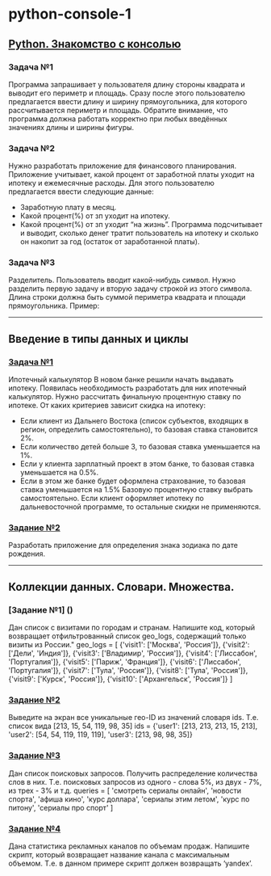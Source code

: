 # python-console-1

## [Python. Знакомство с консолью](https://github.com/KIS666/python-console-1/blob/main/console_1.py)

### Задача №1
Программа запрашивает у пользователя длину стороны квадрата и выводит его периметр и площадь. Сразу после этого пользователю предлагается ввести длину и ширину прямоугольника, для которого рассчитывается периметр и площадь. Обратите внимание, что программа должна работать корректно при любых введённых значениях длины и ширины фигуры.
### Задача №2
Нужно разработать приложение для финансового планирования.
Приложение учитывает, какой процент от заработной платы уходит на ипотеку и ежемесячные расходы.
Для этого пользователю предлагается ввести следующие данные:
- Заработную плату в месяц.
- Какой процент(%) от зп уходит на ипотеку.
- Какой процент(%) от зп уходит “на жизнь”.
Программа подсчитывает и выводит, сколько денег тратит пользователь на ипотеку и сколько он накопит за год (остаток от заработанной платы).
### Задача №3
Разделитель. Пользователь вводит какой-нибудь символ. Нужно разделить первую задачу и вторую задачу строкой из этого символа. Длина строки должна быть суммой периметра квадрата и площади прямоугольника. Пример:

---

## Введение в типы данных и циклы

### [Задача №1]()
Ипотечный калькулятор В новом банке решили начать выдавать ипотеку. Появилась необходимость разработать для них ипотечный калькулятор. Нужно рассчитать финальную процентную ставку по ипотеке. 
От каких критериев зависит скидка на ипотеку:
- Если клиент из Дальнего Востока (список субъектов, входящих в регион, определить самостоятельно), то базовая ставка становится 2%.
- Если количество детей больше 3, то базовая ставка уменьшается на 1%.
- Если у клиента зарплатный проект в этом банке, то базовая ставка уменьшается на 0.5%.
- Если в этом же банке будет оформлена страхование, то базовая ставка уменьшается на 1.5% Базовую процентную ставку выбрать самостоятельно. Если клиент оформляет ипотеку по дальневосточной программе, то остальные скидки не применяются.
### [Задание №2]()
Разработать приложение для определения знака зодиака по дате рождения.

---

## Коллекции данных. Словари. Множества.
### [Задание №1] ()
Дан список с визитами по городам и странам. Напишите код, который возвращает отфильтрованный список geo_logs, содержащий только визиты из России."
geo_logs = [
    {'visit1': ['Москва', 'Россия']},
    {'visit2': ['Дели', 'Индия']},
    {'visit3': ['Владимир', 'Россия']},
    {'visit4': ['Лиссабон', 'Португалия']},
    {'visit5': ['Париж', 'Франция']},
    {'visit6': ['Лиссабон', 'Португалия']},
    {'visit7': ['Тула', 'Россия']},
    {'visit8': ['Тула', 'Россия']},
    {'visit9': ['Курск', 'Россия']},
    {'visit10': ['Архангельск', 'Россия']}
]
### [Задание №2]()
Выведите на экран все уникальные гео-ID из значений словаря ids.
Т.е. список вида [213, 15, 54, 119, 98, 35]
ids = {'user1': [213, 213, 213, 15, 213],
       'user2': [54, 54, 119, 119, 119],
       'user3': [213, 98, 98, 35]}
### [Задание №3]()
Дан список поисковых запросов. Получить распределение количества слов в них. Т.е. поисковых запросов из одного - слова 5%, из двух - 7%, из трех - 3% и т.д.
queries = [
    'смотреть сериалы онлайн',
    'новости спорта',
    'афиша кино',
    'курс доллара',
    'сериалы этим летом',
    'курс по питону',
    'сериалы про спорт'
    ]   
### [Задание №4]()
Дана статистика рекламных каналов по объемам продаж.
Напишите скрипт, который возвращает название канала с максимальным объемом.
Т.е. в данном примере скрипт должен возвращать ‘yandex’.
